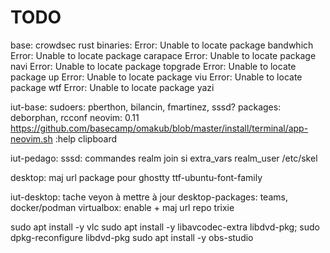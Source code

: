 # TODO

base:
  crowdsec
  rust binaries:
    Error: Unable to locate package bandwhich
    Error: Unable to locate package carapace
    Error: Unable to locate package navi
    Error: Unable to locate package topgrade
    Error: Unable to locate package up
    Error: Unable to locate package viu
    Error: Unable to locate package wtf
    Error: Unable to locate package yazi

iut-base:
  sudoers: pberthon, bilancin, fmartinez, sssd?
  packages: deborphan, rcconf
  neovim:
    0.11
    <https://github.com/basecamp/omakub/blob/master/install/terminal/app-neovim.sh>
    :help clipboard

iut-pedago:
  sssd: commandes realm join si extra_vars realm_user
  /etc/skel

desktop:
  maj url package pour ghostty
  ttf-ubuntu-font-family

iut-desktop:
  tache veyon à mettre à jour
  desktop-packages: teams, docker/podman
                  virtualbox: enable + maj url repo trixie

sudo apt install -y vlc
sudo apt install -y libavcodec-extra libdvd-pkg; sudo dpkg-reconfigure libdvd-pkg
sudo apt install -y obs-studio
